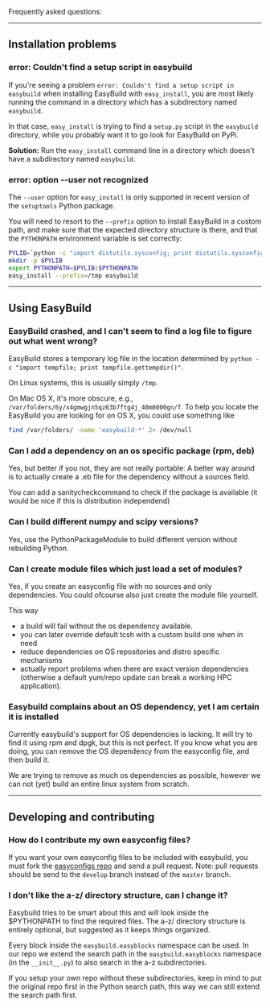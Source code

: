 Frequently asked questions:

***

## Installation problems

### error: Couldn't find a setup script in easybuild

If you're seeing a problem ```error: Couldn't find a setup script in easybuild``` when installing EasyBuild with ```easy_install```, you are most likely running the command in a directory which has a subdirectory named `easybuild`. 

In that case, ```easy_install``` is trying to find a `setup.py` script in the `easybuild` directory, while you probably want it to go look for EasyBuild on PyPi.

**Solution:** Run the ```easy_install``` command line in a directory which doesn't have a subdirectory named `easybuild`.

### error: option --user not recognized

The `--user` option for `easy_install` is only supported in recent version of the `setuptools` Python package.

You will need to resort to the `--prefix` option to install EasyBuild in a custom path, and make sure that the expected directory structure is there, and that the `PYTHONPATH` environment variable is set correctly:

```bash
PYLIB=`python -c "import distutils.sysconfig; print distutils.sysconfig.get_python_lib(prefix='/tmp'); "`
mkdir -p $PYLIB
export PYTHONPATH=$PYLIB:$PYTHONPATH
easy_install --prefix=/tmp easybuild
```

***

## Using EasyBuild

### EasyBuild crashed, and I can't seem to find a log file to figure out what went wrong?

EasyBuild stores a temporary log file in the location determined by `python -c "import tempfile; print tempfile.gettempdir()"`.

On Linux systems, this is usually simply `/tmp`.

On Mac OS X, it's more obscure, e.g., `/var/folders/6y/x4gmwgjn5qz63b7ftg4j_40m0000gn/T`. To help you locate the EasyBuild you are looking for on OS X, you could use something like

```bash
find /var/folders/ -name 'easybuild-*' 2> /dev/null
```

### Can I add a dependency on an os specific package (rpm, deb) ##

Yes, but better if you not, they are not really portable:
A better way around is to actually create a .eb file for the dependency
without a sources field.

You can add a sanitycheckcommand to check if the package is available
(it would be nice if this is distribution independend)

### Can I build different numpy and scipy versions? ##

Yes, use the PythonPackageModule to build different version without rebuilding
Python.

### Can I create module files which just load a set of modules? ##

Yes, if you create an easyconfig file with no sources and only dependencies.
You could ofcourse also just create the module file yourself.

This way
* a build will fail without the os dependency available.
* you can later override default tcsh with a custom build one when in
need
* reduce dependencies on OS repositories and distro specific mechanisms
* actually report problems when there are exact version dependencies
(otherwise a default yum/repo update can break a working HPC
application).

### Easybuild complains about an OS dependency, yet I am certain it is installed

Currently easybuild's support for OS dependencies is lacking. It will try to
find it using rpm and dpgk, but this is not perfect.
If you know what you are doing, you can remove the OS dependency from the
easyconfig file, and then build it.

We are trying to remove as much os dependencies as possible, however we can not (yet) build an entire linux system from scratch.

***

## Developing and contributing

### How do I contribute my own easyconfig files? ##

If you want your own easyconfig files to be included with easybuild, you must
fork the [easyconfigs repo](http://github.com/hpcugent/easybuild-easyconfigs/) and send a pull
request.  Note: pull requests should be send to the `develop` branch instead of
the `master` branch.

### I don't like the a-z/ directory structure, can I change it? ##

Easybuild tries to be smart about this and will look inside the $PYTHONPATH to
find the required files. The a-z/ directory structure is entirely optional, but
suggested as it keeps things organized.

Every block inside the `easybuild.easyblocks` namespace can be used. 
In our repo we extend the search path in the `easybuild.easyblocks` namespace (in the `__init__.py`) to also search in the a-z subdirectories.

If you setup your own repo without these subdirectories, keep in mind to put the original repo first in the Python search path, this way we can still extend the search path first.